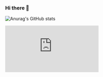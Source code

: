 ### Hi there 👋

![Anurag's GitHub stats](https://github-readme-stats.vercel.app/api?username=pabloep17&show_icons=true&theme=transparent)

![Anurag's GitHub stats](https://web.pabloeguilaz.es/widget.php?option=most_used_lenguajes&token=GKrhCB90fIf12aJo9vbLncjMceDgOm9fU2NqlufpzpXezt3KEpvtEUBUpHAwngTsyfYoPp544ffWOQt6uqYhrMvox0KjIieOTx7L)





<!--
**pabloep17/pabloep17** is a ✨ _special_ ✨ repository because its `README.md` (this file) appears on your GitHub profile.

Here are some ideas to get you started:

- 🔭 I’m currently working on ...
- 🌱 I’m currently learning ...
- 👯 I’m looking to collaborate on ...
- 🤔 I’m looking for help with ...
- 💬 Ask me about ...
- 📫 How to reach me: ...
- 😄 Pronouns: ...
- ⚡ Fun fact: ...
-->
